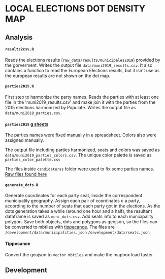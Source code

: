 # LOCAL ELECTIONS DOT DENSITY MAP


## Analysis

#### `results2csv.R`
  Reads the elections results (`raw_data/results/municipales2019`) provided by the gorverment. 
  Writes the output file `data/muni2019_results.csv`.
  It also contains a function to read the European Elections results, but it isn't use as the european results are not shown on the dot map.

#### `parties2019.R`
  First step to harmonize the party names.
  Reads the parties with at least one file in the 'muni2019_results.csv' and make join it with the parties from the 2015 elections harmonized by Populate.
  Writes the output file as `data/muni2019_parties.csv`. 

#### `parties2019` [g sheets](https://docs.google.com/spreadsheets/d/15NQVBHTwwptCARTFpL6SiyYclrUZEMS5F_BOwD_K3jU/edit#gid=943723096)

  The parties names were fixed manually in a spreadsheet. Colors also were assigned manually.

  The output file including parties harmonized, seats and colors was saved as `data/muni2019_parties_colors.csv`.
  The unique color palette is saved as `parties_color_palette.csv`

  The files inside `candidaturas` folder were used to fix some parties names. [Raw files found here](https://www.elconfidencial.com/elecciones-municipales-y-autonomicas/2019-05-26/candidaturas-listas-eleciones-municipales-2019_1991950/) 

#### `generate_dots.R`
  Generate coordinates for each party seat, inside the correspondent municipality geography. 
  Assign each pair of coordinates o a party, according to the number of seats that each party got in the elections. 
  As the dots generation takes a while (around one hour and a half), the resultant dataframe is saved as `muni_dots.csv`.
  Add seats info to each municipality polygon. 
  Save both objects, dots and polygons as geojson, so the files can be converted to mbtiles with [tippecanoe](https://docs.mapbox.com/help/troubleshooting/large-data-tippecanoe/#about-tippecanoe).
  The files are `/development/data/municipalities.json` `/development/data/seats.json`

#### Tippecanoe
Convert the geojson to `vector mbtiles` and make the mapbox load faster.


## Development

